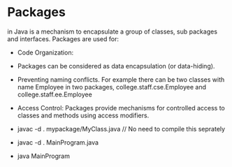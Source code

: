 # Packages 
in Java is a mechanism to encapsulate a group of classes, sub packages and interfaces. Packages are used for:
- Code Organization:
- Packages can be considered as data encapsulation (or data-hiding).
- Preventing naming conflicts. For example there can be two classes with name Employee in two packages, college.staff.cse.Employee and college.staff.ee.Employee
- Access Control:
Packages provide mechanisms for controlled access to classes and methods using access modifiers.

- javac -d . mypackage/MyClass.java // No need to compile this seprately
- javac -d . MainProgram.java
- java MainProgram
